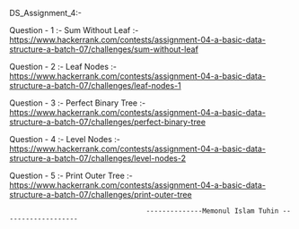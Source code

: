 DS_Assignment_4:-

Question - 1 :- Sum Without Leaf :- https://www.hackerrank.com/contests/assignment-04-a-basic-data-structure-a-batch-07/challenges/sum-without-leaf

Question - 2 :- Leaf Nodes :- https://www.hackerrank.com/contests/assignment-04-a-basic-data-structure-a-batch-07/challenges/leaf-nodes-1

Question - 3 :- Perfect Binary Tree :- https://www.hackerrank.com/contests/assignment-04-a-basic-data-structure-a-batch-07/challenges/perfect-binary-tree

Question - 4 :- Level Nodes :- https://www.hackerrank.com/contests/assignment-04-a-basic-data-structure-a-batch-07/challenges/level-nodes-2

Question - 5 :- Print Outer Tree :- https://www.hackerrank.com/contests/assignment-04-a-basic-data-structure-a-batch-07/challenges/print-outer-tree


                                      --------------Memonul Islam Tuhin -------------------

